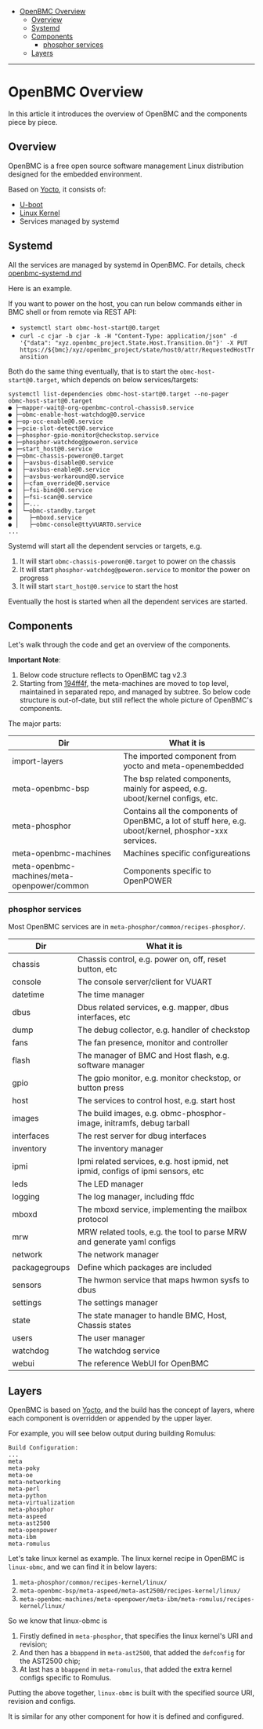- [OpenBMC Overview](#openbmc-overview)
  * [Overview](#overview)
  * [Systemd](#systemd)
  * [Components](#components)
    + [phosphor services](#phosphor-services)
  * [Layers](#layers)

---


# OpenBMC Overview

In this article it introduces the overview of OpenBMC and the components piece
by piece.


## Overview

OpenBMC is a free open source software management Linux distribution designed
for the embedded environment.

Based on [Yocto][1], it consists of: 
* [U-boot][2]
* [Linux Kernel][3]
* Services managed by systemd


## Systemd

All the services are managed by systemd in OpenBMC.
For details, check [openbmc-systemd.md][4]

Here is an example.

If you want to power on the host, you can run below commands either in BMC
shell or from remote via REST API:
* `systemctl start obmc-host-start@0.target`
* `curl -c cjar -b cjar -k -H "Content-Type: application/json" -d '{"data": "xyz.openbmc_project.State.Host.Transition.On"}' -X PUT https://${bmc}/xyz/openbmc_project/state/host0/attr/RequestedHostTransition`

Both do the same thing eventually, that is to start the
`obmc-host-start@0.target`, which depends on below services/targets:
```
systemctl list-dependencies obmc-host-start@0.target --no-pager
obmc-host-start@0.target
● ├─mapper-wait@-org-openbmc-control-chassis0.service
● ├─obmc-enable-host-watchdog@0.service
● ├─op-occ-enable@0.service
● ├─pcie-slot-detect@0.service
● ├─phosphor-gpio-monitor@checkstop.service
● ├─phosphor-watchdog@poweron.service
● ├─start_host@0.service
● ├─obmc-chassis-poweron@0.target
● │ ├─avsbus-disable@0.service
● │ ├─avsbus-enable@0.service
● │ ├─avsbus-workaround@0.service
● │ ├─cfam_override@0.service
● │ ├─fsi-bind@0.service
● │ ├─fsi-scan@0.service
● │ ├─...
● │ └─obmc-standby.target
● │   ├─mboxd.service
● │   ├─obmc-console@ttyVUART0.service
...
```
Systemd will start all the dependent servcies or targets, e.g.
1. It will start `obmc-chassis-poweron@0.target` to power on the chassis
2. It will start `phosphor-watchdog@poweron.service` to monitor the power on
progress
3. It will start `start_host@0.service` to start the host

Eventually the host is started when all the dependent services are started.


## Components

Let's walk through the code and get an overview of the components.

**Important Note**:
1. Below code structure reflects to OpenBMC tag v2.3
2. Starting from [194ff4f][5], the meta-machines are moved to top level,
   maintained in separated repo, and managed by subtree.
   So below code structure is out-of-date, but still reflect the whole picture
   of OpenBMC's components.

The major parts:

| Dir              | What it is    |
| -------------    | ------------- |
| import-layers    | The imported component from yocto and meta-openembedded |
| meta-openbmc-bsp | The bsp related components, mainly for aspeed, e.g. uboot/kernel configs, etc. |
| meta-phosphor    | Contains all the components of OpenBMC, a lot of stuff here, e.g. uboot/kernel, phosphor-xxx services. |
| meta-openbmc-machines | Machines specific configureations |
| meta-openbmc-machines/meta-openpower/common | Components specific to OpenPOWER |

### phosphor services

Most OpenBMC services are in `meta-phosphor/common/recipes-phosphor/`.

| Dir           | What it is    |
| ------------- | ------------- |
| chassis       | Chassis control, e.g. power on, off, reset button, etc |
| console       | The console server/client for VUART |
| datetime      | The time manager |
| dbus          | Dbus related services, e.g. mapper, dbus interfaces, etc |
| dump          | The debug collector, e.g. handler of checkstop |
| fans          | The fan presence, monitor and controller |
| flash         | The manager of BMC and Host flash, e.g. software manager |
| gpio          | The gpio monitor, e.g. monitor checkstop, or button press |
| host          | The services to control host, e.g. start host |
| images        | The build images, e.g. obmc-phosphor-image, initramfs, debug tarball |
| interfaces    | The rest server for dbug interfaces |
| inventory     | The inventory manager |
| ipmi          | Ipmi related services, e.g. host ipmid, net ipmid, configs of ipmi sensors, etc |
| leds          | The LED manager |
| logging       | The log manager, including ffdc |
| mboxd         | The mboxd service, implementing the mailbox protocol |
| mrw           | MRW related tools, e.g. the tool to parse MRW and generate yaml configs |
| network       | The network manager |
| packagegroups | Define which packages are included |
| sensors       | The hwmon service that maps hwmon sysfs to dbus |
| settings      | The settings manager |
| state         | The state manager to handle BMC, Host, Chassis states |
| users         | The user manager |
| watchdog      | The watchdog service |
| webui         | The reference WebUI for OpenBMC |

## Layers

OpenBMC is based on [Yocto][1], and the build has the concept of layers, where each
component is overridden or appended by the upper layer.

For example, you will see below output during building Romulus:
```
Build Configuration:
...
meta
meta-poky
meta-oe
meta-networking
meta-perl
meta-python
meta-virtualization
meta-phosphor
meta-aspeed
meta-ast2500
meta-openpower
meta-ibm
meta-romulus
```

Let's take linux kernel as example. 
The linux kernel recipe in OpenBMC is `linux-obmc`, and we can find it in
below layers:
1. `meta-phosphor/common/recipes-kernel/linux/`
2. `meta-openbmc-bsp/meta-aspeed/meta-ast2500/recipes-kernel/linux/`
3. `meta-openbmc-machines/meta-openpower/meta-ibm/meta-romulus/recipes-kernel/linux/`

So we know that linux-obmc is
1. Firstly defined in `meta-phosphor`, that specifies the linux kernel's URI
   and revision;
2. And then has a `bbappend` in `meta-ast2500`, that added the `defconfig` for
   the AST2500 chip;
3. At last has a `bbappend` in `meta-romulus`, that added the extra kernel
   configs specific to Romulus.

Putting the above together, `linux-obmc` is built with the specified source
URI, revision and configs.

It is similar for any other component for how it is defined and configured.


[1]: https://www.yoctoproject.org/
[2]: https://github.com/openbmc/u-boot
[3]: https://github.com/openbmc/linux
[4]: https://github.com/openbmc/docs/blob/master/openbmc-systemd.md
[5]: https://github.com/openbmc/openbmc/commit/194ff4f1f5d44b12e9cb06ddafa6adb20174a13c
